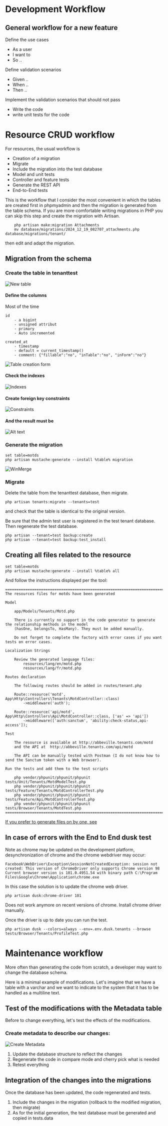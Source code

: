 # Development Workflow


## General workflow for a new feature

Define the use cases
  * As a user
  * I want to 
  * So ..
  
Define validation scenarios
  * Given ..
  * When ..
  * Then ..
  
Implement the validation scenarios that should not pass
  * Write the code
  * write unit tests for the code

  
# Resource CRUD workflow

For resources, the usual workflow is

* Creation of a migration
* Migrate
* Include the migration into the test database
* Model and unit tests
* Controller and feature tests
* Generate the REST API
* End-to-End tests

This is the workflow that I consider the most convenient in which the tables are created first in phpmyadmin and then the migration is generated from the table schema. If you are more comfortable writing migrations in PHP you can skip this step and create the migration with Artisan.

```
    php artisan make:migration Attachments
    mv database/migrations/2024_12_19_082707_attachments.php database/migrations/tenant/
```

then edit and adapt the migration.


## Migration from the schema

### Create the table in tenanttest
      
![New table](images/new_table.PNG?raw=true "How to create a table")
    
#### Define the columns

Most of the time

    id
        - a bigint
        - unsigned attribut
        - primary
        - Auto incremented

    created_at
        - timestamp
        - default = current_timestamp()
        - comment: {"fillable":"no", "inTable":"no", "inForm":"no"}
    

    
    
![Table creation form](images/creation_form.PNG?raw=true "Creation form")

#### Check the indexes

![Indexes](images/indexes.PNG?raw=true "Indexes")
 
#### Create foreign key constraints

![Constraints](images/create_constraint.PNG?raw=true "Constraints")

####  And the result must be

![Alt text](images/phpmyadmin_table_structure.PNG?raw=true "Title")

### Generate the migration

    set table=motds    
    php artisan mustache:generate --install %table% migration

    
![WinMerge](images/WinMerge.PNG?raw=true "WinMerge")
    
### Migrate

Delete the table from the tenanttest database, then migrate.

    php artisan tenants:migrate --tenants=test
    
and check that the table is identical to the original version.

Be sure that the admin test user is registered in the test tenant database. Then regenerate
the test database.

    php artisan --tenant=test backup:create
    php artisan --tenant=test backup:test_install

## Creating all files related to the resource

    set table=motds
    php artisan mustache:generate --install %table% all

And follow the instructions displayed per the tool:

    ===============================================================================================================
    The resources files for motds have been generated

    Model

        app/Models/Tenants/Motd.php

        There is currently no support in the code generator to generate the relationship methods in the model
        (hasOne, belongsTo, HasMany). They must be added manually.

        Do not forget to complete the factory with error cases if you want tests on error cases.

    Localization Strings

        Review the generated language files:
            resources/lang/en/motd.php
            resources/lang/fr/motd.php

    Routes declaration

        The following routes should be added in routes/tenant.php

        Route::resource('motd', App\Http\Controllers\Tenants\MotdController::class)
            ->middleware('auth');

        Route::resource('api/motd', App\Http\Controllers\Api\MotdController::class, ['as' => 'api'])
            ->middleware(['auth:sanctum', 'ability:check-status,api-access']);

    Test

        The resource is available at http://abbeville.tenants.com/motd
        and the API at  http://abbeville.tenants.com/api/motd

        The API can be manually tested with Postman (I do not know how to send the Sanctum token with a Web browser).

    Run the tests and add them to the test scripts

        php vendor/phpunit/phpunit/phpunit  tests/Unit/Tenants/MotdModelTest.php
        php vendor/phpunit/phpunit/phpunit  tests/Feature/Tenants/MotdControllerTest.php
        php vendor/phpunit/phpunit/phpunit  tests/Feature/Api/MotdControllerTest.php
        php vendor/phpunit/phpunit/phpunit  tests/Browser/Tenants/MotdTest.php
    ===============================================================================================================     

[If you prefer to generate files on by one, see](./code_generation_progress.md)

    
## In case of errors with the End to End dusk test
    
Note as chrome may be updated on the development platform, desynchronization of chrome and the chrome webdriver may occur:

    Facebook\WebDriver\Exception\SessionNotCreatedException: session not created: This version of ChromeDriver only supports Chrome version 98
    Current browser version is 101.0.4951.54 with binary path C:\Program Files\Google\Chrome\Application\chrome.exe
    
In this case the solution is to update the chrome web driver.

    php artisan dusk:chrome-driver 101

Does not work anymore on recent versions of chrome. Install chrome driver manually.
    
Once the driver is up to date you can run the test.

    php artisan dusk --colors=always --env=.env.dusk.tenants --browse tests/Browser/Tenants/ProfileTest.php
    
# Maintenance workflow

More often than generating the code from scratch, a developer may want to change the database schema.

Here is a minimal example of modifications. Let's imagine that we have a table with a varchar and we want to indicate to the system that it has to be handled as a multiline text.

## Test of the modifications with the Metadata table

Before to change everything, let's test the effects of the modifications.

### Create metadata to describe our changes:

![Create Metadata](images/metadata_creation.PNG?raw=true "How to create a table")

1. Update the database structure to reflect the changes
1. Regenerate the code in compare mode and cherry pick what is needed
1. Retest everything

## Integration of the changes into the migrations

Once the database has been updated, the code regenerated and tests.

1. Include the changes in the migration (rollback to the modified migration, then migrate)
1. As for the initial generation, the test database must be generated and copied in tests.data    
    